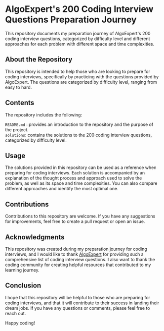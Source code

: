 # AlgoExpert's 200 Coding Interview Questions Preparation Journey
This repository documents my preparation journey of AlgoExpert's 200 coding interview questions, categorized by difficulty level and different approaches for each problem with different space and time complexities.

## About the Repository
This repository is intended to help those who are looking to prepare for coding interviews, specifically by practicing with the questions provided by AlgoExpert. The questions are categorized by difficulty level, ranging from easy to hard.

## Contents
The repository includes the following:

`README.md` : provides an introduction to the repository and the purpose of the project.<br />
`solutions`: contains the solutions to the 200 coding interview questions, categorized by difficulty level.<br />

## Usage
The solutions provided in this repository can be used as a reference when preparing for coding interviews. Each solution is accompanied by an explanation of the thought process and approach used to solve the problem, as well as its space and time complexities. You can also compare different approaches and identify the most optimal one.

## Contributions
Contributions to this repository are welcome. If you have any suggestions for improvements, feel free to create a pull request or open an issue.

## Acknowledgments
This repository was created during my preparation journey for coding interviews, and I would like to thank [AlgoExpert](https://www.algoexpert.io/questions?r=ads&gclid=CjwKCAiA_6yfBhBNEiwAkmXy55twyekNM1wB1qfenHIyCt4wVyQtF378ft1BiyM9pdS8QHLSZC3y6BoCbzsQAvD_BwE) for providing such a comprehensive list of coding interview questions. I also want to thank the coding community for creating helpful resources that contributed to my learning journey.

## Conclusion
I hope that this repository will be helpful to those who are preparing for coding interviews, and that it will contribute to their success in landing their dream jobs. If you have any questions or comments, please feel free to reach out.

Happy coding!
